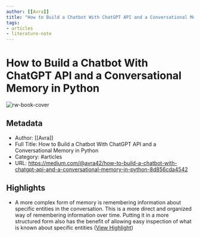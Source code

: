 ```yaml
---
author: [[Avra]]
title: "How to Build a Chatbot With ChatGPT API and a Conversational Memory in Python"
tags: 
- articles
- literature-note
---
```

# How to Build a Chatbot With ChatGPT API and a Conversational Memory in Python

![rw-book-cover](https://miro.medium.com/v2/resize:fit:1200/1*zCdaOlocbFcZY60GxcrhtA.png)

## Metadata
- Author: [[Avra]]
- Full Title: How to Build a Chatbot With ChatGPT API and a Conversational Memory in Python
- Category: #articles
- URL: https://medium.com/@avra42/how-to-build-a-chatbot-with-chatgpt-api-and-a-conversational-memory-in-python-8d856cda4542

## Highlights
- A more complex form of memory is remembering information about specific entities in the conversation. This is a more direct and organized way of remembering information over time. Putting it in a more structured form also has the benefit of allowing easy inspection of what is known about specific entities ([View Highlight](https://read.readwise.io/read/01gyw80s00xfdgmsx4knjpv4r3))
